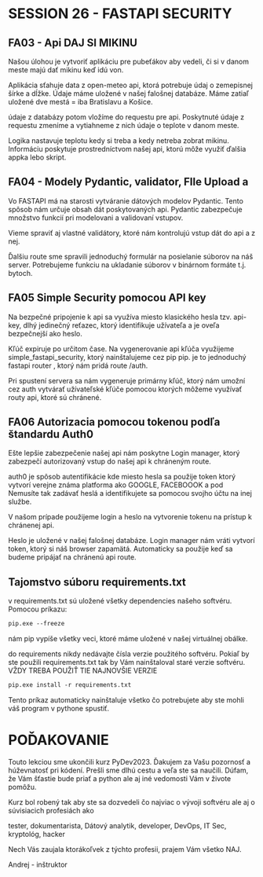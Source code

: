# SESSION 26 - FASTAPI SECURITY

## FA03 - Api DAJ SI MIKINU
Našou úlohou je vytvoriť aplikáciu pre pubeťákov aby vedeli, či si 
v danom meste majú dať mikinu keď idú von.

Aplikácia sťahuje data z open-meteo api, ktorá potrebuje 
údaj o zemepisnej šírke a dĺžke. Údaje máme uložené v našej
falošnej databáze. Máme zatiaľ uložené dve mestá = iba Bratislavu
a Košice.

údaje z databázy potom vložíme do requestu pre api. 
Poskytnuté údaje z requestu zmeníme a vytiahneme z nich 
údaje o teplote v danom meste.

Logika nastavuje teplotu kedy si treba a kedy netreba 
zobrat mikinu. Informáciu poskytuje prostredníctvom
našej api, ktorú môže využiť ďalšia appka lebo skript.



## FA04 - Modely Pydantic, validator, FIle Upload a

Vo FASTAPI má na starosti vytváranie dátových modelov 
Pydantic. Tento spôsob nám určuje obsah dát poskytovaných
api. Pydantic zabezpečuje množstvo funkcií pri modelovani 
a validovaní vstupov.

Vieme spraviť aj vlastné validátory, ktoré nám kontrolujú
vstup dát do api a z nej.

Ďalšiu route sme spravili jednoduchý formulár na posielanie 
súborov na náš server. Potrebujeme funkciu na ukladanie
súborov v binárnom formáte t.j. bytoch. 



## FA05 Simple Security pomocou API key

Na bezpečné pripojenie k api sa využíva miesto klasického hesla 
tzv. api-key, dlhý jedinečný reťazec, ktorý identifikuje 
užívateľa a je oveľa bezpečnejší ako heslo. 

Kľúč expiruje po určitom čase. Na vygenerovanie api kľúča
využijeme simple_fastapi_security, ktorý nainštalujeme cez pip
pip. je to jednoduchý fastapi router , ktorý nám pridá 
route /auth. 

Pri spustení servera sa nám vygeneruje primárny kľúč, 
ktorý nám umožní cez auth vytvárať užívateľské kľúče pomocou ktorých
môžeme využívať routy api, ktoré sú chránené.



## FA06 Autorizacia pomocou tokenou podľa štandardu Auth0

Ešte lepšie zabezpečenie našej api nám poskytne Login manager,
ktorý zabezpečí autorizovaný vstup do našej api k chráneným
route. 

auth0 je spôsob autentifikácie kde miesto hesla sa použije 
token ktorý vytvorí verejne známa platforma ako GOOGLE, FACEBOOOK a pod
Nemusíte tak zadávať heslá a identifikujete sa pomocou
svojho účtu na inej službe. 

V našom prípade použijeme login a heslo na vytvorenie 
tokenu na prístup k chránenej api.

Heslo je uložené v našej falošnej databáze. Login manager
nám vráti vytvorí token, ktorý si náš browser zapamätá.
Automaticky sa použije keď sa budeme pripájať na chránenú api route.



## Tajomstvo súboru requirements.txt

v requirements.txt sú uložené všetky dependencies našeho
softvéru. Pomocou príkazu:

``` ps
pip.exe --freeze
```

nám pip vypíše všetky veci, ktoré máme uložené v našej virtuálnej obálke.

do requirements nikdy nedávajte čísla verzie použitého softvéru.
Pokiaľ by ste použili requirements.txt tak by Vám nainštaloval staré
verzie softvéru. VŽDY TREBA POUŽIŤ TIE NAJNOVŠIE VERZIE

``` ps
pip.exe install -r requirements.txt
```

Tento príkaz automaticky nainštaluje všetko čo potrebujete
aby ste mohli váš program v pythone spustiť.


# POĎAKOVANIE

Touto lekciou sme ukončili kurz PyDev2023. Ďakujem za Vašu
pozornosť a húževnatosť pri kódení. Prešli sme dlhú cestu
a veľa ste sa naučili. Dúfam, že Vám šťastie bude priať
a python ale aj iné vedomosti Vám v živote pomôžu.

Kurz bol robený tak aby ste sa dozvedeli čo najviac o
vývoji softvéru ale aj o súvisiacich profesiách ako

tester,
dokumentarista,
Dátový analytik,
developer, 
DevOps,
IT Sec,
kryptológ,
hacker

Nech Vás zaujala ktorákoľvek z týchto profesii, prajem Vám 
všetko NAJ.

Andrej - inštruktor